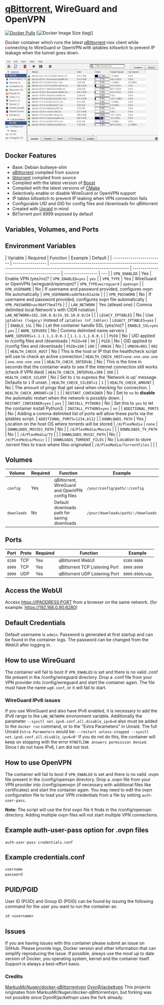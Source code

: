 # [qBittorrent](https://github.com/qbittorrent/qBittorrent), WireGuard and OpenVPN

[![Docker Pulls](https://img.shields.io/docker/pulls/dyonr/qbittorrentvpn)](https://hub.docker.com/r/dyonr/qbittorrentvpn)
[![Docker Image Size (tag)](https://img.shields.io/docker/image-size/dyonr/qbittorrentvpn/latest)]

Docker container which runs the latest [qBittorrent](https://github.com/qbittorrent/qBittorrent)-nox client while connecting to WireGuard or OpenVPN with iptables killswitch to prevent IP leakage when the tunnel goes down.

[preview]: https://raw.githubusercontent.com/DyonR/docker-templates/master/Screenshots/qbittorrentvpn/qbittorrentvpn-webui.png "qBittorrent WebUI"

![alt text][preview]

## Docker Features

- Base: Debian bullseye-slim
- [qBittorrent](https://github.com/qbittorrent/qBittorrent) compiled from source
- [libtorrent](https://github.com/arvidn/libtorrent) compiled from source
- Compiled with the latest version of [Boost](https://www.boost.org/)
- Compiled with the latest versions of [CMake](https://cmake.org/)
- Selectively enable or disable WireGuard or OpenVPN support
- IP tables killswitch to prevent IP leaking when VPN connection fails
- Configurable UID and GID for config files and /downloads for qBittorrent
- Created with [Unraid](https://unraid.net/) in mind
- BitTorrent port 8999 exposed by default

## Variables, Volumes, and Ports

## Environment Variables

| Variable                  | Required          | Function                                                                                                               | Example                                   | Default           |
| ------------------------- | ----------------- | ---------------------------------------------------------------------------------------------------------------------- | ----------------------------------------- | ----------------- | --- |
| `VPN_ENABLED`             | Yes               | Enable VPN (yes/no)?                                                                                                   | `VPN_ENABLED=yes`                         | `yes`             |
| `VPN_TYPE`                | Yes               | WireGuard or OpenVPN (wireguard/openvpn)?                                                                              | `VPN_TYPE=wireguard`                      | `openvpn`         |
| `VPN_USERNAME`            | No                | If username and password provided, configures ovpn file automatically                                                  | `VPN_USERNAME=ad8f64c02a2de`              |                   |
| `VPN_PASSWORD`            | No                | If username and password provided, configures ovpn file automatically                                                  | `VPN_PASSWORD=ac98df79ed7fb`              |                   |
| `LAN_NETWORK`             | Yes (atleast one) | Comma delimited local Network's with CIDR notation                                                                     | `LAN_NETWORK=192.168.0.0/24,10.10.0.0/24` |                   |
| `LEGACY_IPTABLES`         | No                | Use `iptables (legacy)` instead of `iptables (nf_tables)`                                                              | `LEGACY_IPTABLES=yes`                     |                   |
| `ENABLE_SSL`              | No                | Let the container handle SSL (yes/no)?                                                                                 | `ENABLE_SSL=yes`                          | `yes`             |
| `NAME_SERVERS`            | No                | Comma delimited name servers                                                                                           | `NAME_SERVERS=1.1.1.1,1.0.0.1`            | `1.1.1.1,1.0.0.1` |
| `PUID`                    | No                | UID applied to /config files and /downloads                                                                            | `PUID=99`                                 | `99`              |
| `PGID`                    | No                | GID applied to /config files and /downloads                                                                            | `PGID=100`                                | `100`             |
| `UMASK`                   | No                |                                                                                                                        | `UMASK=002`                               | `002`             |
| `HEALTH_CHECK_HOST`       | No                | This is the host or IP that the healthcheck script will use to check an active connection                              | `HEALTH_CHECK_HOST=one.one.one.one`       | `one.one.one.one` |
| `HEALTH_CHECK_INTERVAL`   | No                | This is the time in seconds that the container waits to see if the internet connection still works (check if VPN died) | `HEALTH_CHECK_INTERVAL=300`               | `300`             |
| `HEALTH_CHECK_SILENT`     | No                | Set to `1` to supress the 'Network is up' message. Defaults to `1` if unset.                                           | `HEALTH_CHECK_SILENT=1`                   | `1`               |
| `HEALTH_CHECK_AMOUNT`     | No                | The amount of pings that get send when checking for connection.                                                        | `HEALTH_CHECK_AMOUNT=10`                  | `1`               |
| `RESTART_CONTAINER`       | No                | Set to `no` to **disable** the automatic restart when the network is possibly down.                                    | `RESTART_CONTAINER=yes`                   | `yes`             |
| `INSTALL_PYTHON3`         | No                | Set this to `yes` to let the container install Python3.                                                                | `INSTALL_PYTHON3=yes`                     | `no`              |
| `ADDITIONAL_PORTS`        | No                | Adding a comma delimited list of ports will allow these ports via the iptables script.                                 | `ADDITIONAL_PORTS=1234,8112`              |
| `DOWNLOADS_PATH`          | Yes               | Location on the host OS where torrents will be stored                                                                  | `/d/PlexMedia`                            | `none`            |
| `DOWNLOADS_MOVIES_PATH`   | No                |                                                                                                                        | `/d/PlexMedia/Movies`                     |                   |
| `DOWNLOADS_TV_PATH`       | No                |                                                                                                                        | `/d/PlexMedia/TV`                         |                   |
| `DOWNLOADS_MUSIC_PATH`    | No                |                                                                                                                        | `/d/PlexMedia/Music`                      |                   |
| `DOWNLOADS_TORRENT_FILES` | No                | Location to store .torrent files to track where files originated                                                       | `/d/PlexMedia/TorrentFiles`               |                   |     |

## Volumes

| Volume      | Required | Function                                        | Example                            |
| ----------- | -------- | ----------------------------------------------- | ---------------------------------- |
| `config`    | Yes      | qBittorrent, WireGuard and OpenVPN config files | `/your/config/path/:/config`       |
| `downloads` | No       | Default downloads path for saving downloads     | `/your/downloads/path/:/downloads` |

## Ports

| Port   | Proto | Required | Function                       | Example         |
| ------ | ----- | -------- | ------------------------------ | --------------- |
| `8280` | TCP   | Yes      | qBittorrent WebUI              | `8280:8080`     |
| `8999` | TCP   | Yes      | qBittorrent TCP Listening Port | `8999:8999`     |
| `8999` | UDP   | Yes      | qBittorrent UDP Listening Port | `8999:8999/udp` |

## Access the WebUI

Access <https://IPADDRESS:PORT> from a browser on the same network. (for example: <https://192.168.0.90:8280>)

## Default Credentials

Default username is `admin`. Password is generated at first startup and can be found in the container logs. The password can be changed from the WebUI after logging in.

## How to use WireGuard

The container will fail to boot if `VPN_ENABLED` is set and there is no valid .conf file present in the /config/wireguard directory. Drop a .conf file from your VPN provider into /config/wireguard and start the container again. The file must have the name `wg0.conf`, or it will fail to start.

### WireGuard IPv6 issues

If you use WireGuard and also have IPv6 enabled, it is necessary to add the IPv6 range to the `LAN_NETWORK` environment variable.
Additionally the parameter `--sysctl net.ipv6.conf.all.disable_ipv6=0` also must be added to the `docker run` command, or to the "Extra Parameters" in Unraid.
The full Unraid `Extra Parameters` would be: `--restart unless-stopped --sysctl net.ipv6.conf.all.disable_ipv6=0"`
If you do not do this, the container will keep on stopping with the error `RTNETLINK answers permission denied`.
Since I do not have IPv6, I am did not test.

## How to use OpenVPN

The container will fail to boot if `VPN_ENABLED` is set and there is no valid .ovpn file present in the /config/openvpn directory. Drop a .ovpn file from your VPN provider into /config/openvpn (if necessary with additional files like certificates) and start the container again. You may need to edit the ovpn configuration file to load your VPN credentials from a file by setting `auth-user-pass`.

**Note:** The script will use the first ovpn file it finds in the /config/openvpn directory. Adding multiple ovpn files will not start multiple VPN connections.

## Example auth-user-pass option for .ovpn files

`auth-user-pass credentials.conf`

## Example credentials.conf

```txt
username
password
```

## PUID/PGID

User ID (PUID) and Group ID (PGID) can be found by issuing the following command for the user you want to run the container as:

```txt
id <username>
```

## Issues

If you are having issues with this container please submit an issue on GitHub.
Please provide logs, Docker version and other information that can simplify reproducing the issue.
If possible, always use the most up to date version of Docker, you operating system, kernel and the container itself. Support is always a best-effort basis.

### Credits

[MarkusMcNugen/docker-qBittorrentvpn](https://github.com/MarkusMcNugen/docker-qBittorrentvpn)
[DyonR/jackettvpn](https://github.com/DyonR/jackettvpn)
This projects originates from MarkusMcNugen/docker-qBittorrentvpn, but forking was not possible since DyonR/jackettvpn uses the fork already.
